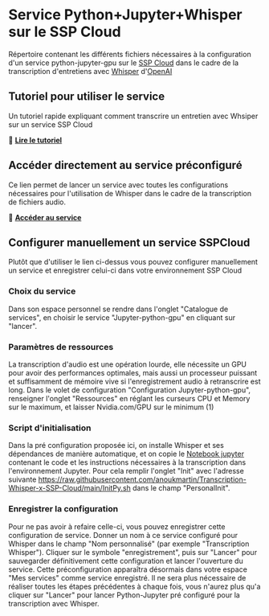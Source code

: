 # Service Python+Jupyter+Whisper sur le SSP Cloud

Répertoire contenant les différents fichiers nécessaires à la configuration d'un service python-jupyter-gpu sur le [SSP Cloud](https://github.com/InseeFrLab/onyxia-web/blob/main/README.md) dans le cadre de la transcription d'entretiens avec [Whisper](https://github.com/openai/whisper) d'[OpenAI](https://openai.com/)

## Tutoriel pour utiliser le service

Un tutoriel rapide expliquant comment transcrire un entretien avec Whsiper sur un service SSP Cloud

🔗 [**Lire le tutoriel**](https://github.com/anoukmartin/Transcription-Whisper-x-SSP-Cloud/blob/main/Tuto_transcription.md)

## Accéder directement au service préconfiguré

Ce lien permet de lancer un service avec toutes les configurations nécessaires pour l'utilisation de Whisper dans le cadre de la transcription de fichiers audio.

🔗 [**Accéder au service**](https://datalab.sspcloud.fr/launcher/ide/jupyter-python-gpu?autoLaunch=true&onyxia.friendlyName=«Transcription%20Whisper»&s3.enabled=false&kubernetes.enabled=false&resources.limits.cpu=«40000m»&resources.limits.memory=«200Gi»&git.enabled=false&vault.enabled=false&init.personalInit=«https%3A%2F%2Fraw.githubusercontent.com%2Fanoukmartin%2FTranscription-Whisper-x-SSP-Cloud%2Fmain%2FInitPy.sh»)

## Configurer manuellement un service SSPCloud

Plutôt que d'utiliser le lien ci-dessus vous pouvez configurer manuellement un service et enregistrer celui-ci dans votre environnement SSP Cloud

### Choix du service

Dans son espace personnel se rendre dans l'onglet "Catalogue de services", en choisir le service "Jupyter-python-gpu" en cliquant sur "lancer".

### Paramètres de ressources

La transcription d'audio est une opération lourde, elle nécessite un GPU pour avoir des performances optimales, mais aussi un processeur puissant et suffisamment de mémoire vive si l\'enregistrement audio à retranscrire est long. Dans le volet de configuration "Configuration Jupyter-python-gpu", renseigner l'onglet "Ressources" en réglant les curseurs CPU et Memory sur le maximum, et laisser Nvidia.com/GPU sur le minimum (1)

### Script d'initialisation

Dans la pré configuration proposée ici, on installe Whisper et ses dépendances de manière automatique, et on copie le [Notebook jupyter](https://github.com/anoukmartin/Transcription-Whisper-x-SSP-Cloud/blob/main/Transcription_Whisper.ipynb) contenant le code et les instructions nécessaires à la transcription dans l'environnement Jupyter. Pour cela remplir l'onglet "Init" avec l'adresse suivante <https://raw.githubusercontent.com/anoukmartin/Transcription-Whisper-x-SSP-Cloud/main/InitPy.sh> dans le champ "PersonalInit".

### Enregistrer la configuration

Pour ne pas avoir à refaire celle-ci, vous pouvez enregistrer cette configuration de service. Donner un nom à ce service configuré pour Whisper dans le champ "Nom personnalisé" (par exemple "Transcription Whisper"). Cliquer sur le symbole "enregistrement", puis sur "Lancer" pour sauvegarder définitivement cette configuration et lancer l'ouverture du service. Cette préconfiguration apparaîtra désormais dans votre espace "Mes services" comme service enregistré. Il ne sera plus nécessaire de réaliser toutes les étapes précédentes à chaque fois, vous n'aurez plus qu'a cliquer sur "Lancer" pour lancer Python-Jupyter pré configuré pour la transcription avec Whisper.
